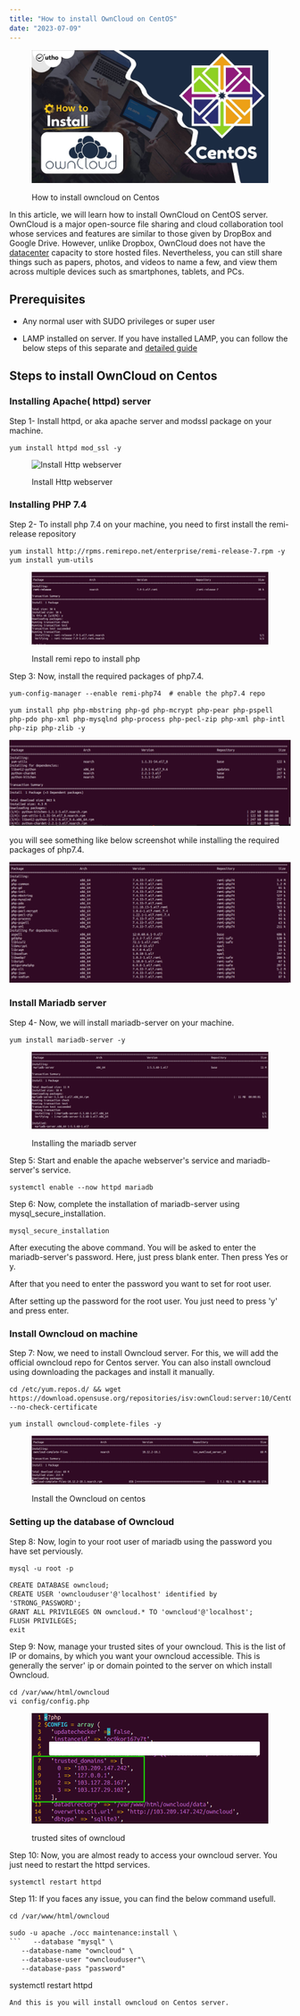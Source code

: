 ```yaml
---
title: "How to install OwnCloud on CentOS"
date: "2023-07-09"
---
```


<figure>

![How to install owncloud on Centos](images/How-to-install-owncloud-on-Centos.jpg)

<figcaption>

How to install owncloud on Centos

</figcaption>

</figure>

In this article, we will learn how to install OwnCloud on CentOS server. OwnCloud is a major open-source file sharing and cloud collaboration tool whose services and features are similar to those given by DropBox and Google Drive. However, unlike Dropbox, OwnCloud does not have the [datacenter](https://www.cisco.com/c/en/us/solutions/data-center-virtualization/what-is-a-data-center.html) capacity to store hosted files. Nevertheless, you can still share things such as papers, photos, and videos to name a few, and view them across multiple devices such as smartphones, tablets, and PCs.

## Prerequisites

- Any normal user with SUDO privileges or super user

- LAMP installed on server. If you have installed LAMP, you can follow the below steps of this separate and [detailed guide](https://utho.com/docs/tutorial/how-to-install-lamp-on-ubuntu-18-10/)

## Steps to install OwnCloud on Centos

### Installing Apache( httpd) server

Step 1- Install httpd, or aka apache server and modssl package on your machine.

```
yum install httpd mod_ssl -y
```
<figure>

![Install Http webserver
](images/image-1201-1024x314.png)

<figcaption>

Install Http webserver

</figcaption>

</figure>

### Installing PHP 7.4

Step 2- To install php 7.4 on your machine, you need to first install the remi-release repository

```
yum install http://rpms.remirepo.net/enterprise/remi-release-7.rpm -y
yum install yum-utils
```
<figure>

![Install remi repo to install php](images/image-1202-1024x314.png)

<figcaption>

Install remi repo to install php

</figcaption>

</figure>

Step 3: Now, install the required packages of php7.4.

```
yum-config-manager --enable remi-php74  # enable the php7.4 repo
```
```
yum install php php-mbstring php-gd php-mcrypt php-pear php-pspell php-pdo php-xml php-mysqlnd php-process php-pecl-zip php-xml php-intl php-zip php-zlib -y
```
![](images/image-1203-1024x314.png)

you will see something like below screenshot while installing the required packages of php7.4.

![](images/image-1204-1024x439.png)

### Install Mariadb server

Step 4- Now, we will install mariadb-server on your machine.

```
yum install mariadb-server -y
```

<figure>

![](images/image-1205-1024x334.png)

<figcaption>

Installing the mariadb server

</figcaption>

</figure>

Step 5: Start and enable the apache webserver's service and mariadb-server's service.

```
systemctl enable --now httpd mariadb
```
Step 6: Now, complete the installation of mariadb-server using mysql\_secure\_installation.

```
mysql_secure_installation
```
After executing the above command. You will be asked to enter the mariadb-server's password. Here, just press blank enter. Then press Yes or y.

After that you need to enter the password you want to set for root user.

After setting up the password for the root user. You just need to press 'y' and press enter.

### Install Owncloud on machine

Step 7: Now, we need to install Owncloud server. For this, we will add the official owncloud repo for Centos server. You can also install owncloud using downloading the packages and install it manually.

```
cd /etc/yum.repos.d/ && wget https://download.opensuse.org/repositories/isv:ownCloud:server:10/CentOS_7/isv:ownCloud:server:10.repo --no-check-certificate
```
```
yum install owncloud-complete-files -y
```
<figure>

![Install the Owncloud on centos](images/image-1206-1024x210.png)

<figcaption>

Install the Owncloud on centos

</figcaption>

</figure>

### Setting up the database of Owncloud

Step 8: Now, login to your root user of mariadb using the password you have set perviously.

```
mysql -u root -p
```
```
CREATE DATABASE owncloud;
CREATE USER 'ownclouduser'@'localhost' identified by 'STRONG_PASSWORD';
GRANT ALL PRIVILEGES ON owncloud.* TO 'owncloud'@'localhost';
FLUSH PRIVILEGES;
exit
```
Step 9: Now, manage your trusted sites of your owncloud. This is the list of IP or domains, by which you want your owncloud accessible. This is generally the server' ip or domain pointed to the server on which install Owncloud.

```
cd /var/www/html/owncloud
vi config/config.php
```
<figure>

![trusted sites of owncloud](images/image-1207.png)

<figcaption>

trusted sites of owncloud

</figcaption>

</figure>

Step 10: Now, you are almost ready to access your owncloud server. You just need to restart the httpd services.

```
systemctl restart httpd
```
Step 11: If you faces any issue, you can find the below command usefull.

```
cd /var/www/html/owncloud
```
```
sudo -u apache ./occ maintenance:install \
```   --database "mysql" \
   --database-name "owncloud" \
   --database-user "ownclouduser"\
   --database-pass "password" 

```
systemctl restart httpd
```
And this is you will install owncloud on Centos server.
